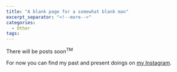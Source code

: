 ```yaml
---
title: "A blank page for a somewhat blank man"
excerpt_separator: "<!--more-->"
categories:
  - Other
tags:
---
```


There will be posts soon<sup>TM</sup>

For now you can find my past and present doings on [my Instagram](https://www.instagram.com/grantemoe/).